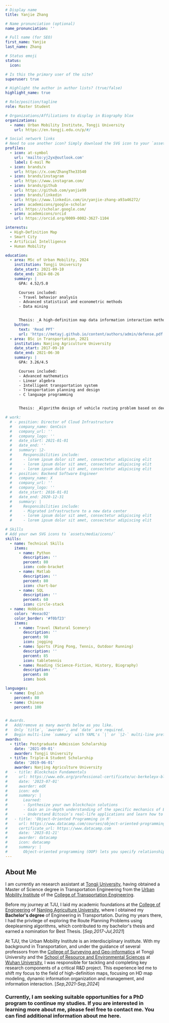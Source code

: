 ```yaml
---
# Display name
title: Yanjie Zhang

# Name pronunciation (optional)
name_pronunciation: ''

# Full name (for SEO)
first_name: Yanjie
last_name: Zhang

# Status emoji
status:
  icon: 

# Is this the primary user of the site?
superuser: true

# Highlight the author in author lists? (true/false)
highlight_name: true

# Role/position/tagline
role: Master Student

# Organizations/Affiliations to display in Biography blox
organizations:
  - name: Urban Mobility Institute, Tongji University
    url: https://en.tongji.edu.cn/p/#/

# Social network links
# Need to use another icon? Simply download the SVG icon to your `assets/media/icons/` folder.
profiles:
  - icon: at-symbol
    url: 'mailto:yj2yx@outlook.com'
    label: E-mail Me
  - icon: brands/x
    url: https://x.com/ZhangThe33540
  - icon: brands/instagram
    url: https://www.instagram.com/
  - icon: brands/github
    url: https://github.com/yanjie99
  - icon: brands/linkedin
    url: https://www.linkedin.com/in/yanjie-zhang-a93a46272/
  - icon: academicons/google-scholar
    url: https://scholar.google.com/
  - icon: academicons/orcid
    url: https://orcid.org/0009-0002-3627-1104

interests:
  - High-Definition Map
  - Smart City
  - Artificial Intelligence
  - Human Mobility

education:
  - area: MSc of Urban Mobility, 2024
    institution: Tongji University
    date_start: 2021-09-10
    date_end: 2024-08-26
    summary: |
      GPA: 4.52/5.0

      Courses included:
      - Travel behavior analysis
      - Advanced statistical and econometric methods
      - Data mining


      Thesis: _A high-definition map data information interaction method for assisted autonomous driving_. Supervised by Prof. Wei Huang and Prof. Chun Liu.
    button:
      text: 'Read PPT'
      url: 'https://metayj.github.io/content/authors/admin/defense.pdf'
  - area: BSc in Transportation, 2021
    institution: Nanjing Agriculture University
    date_start: 2017-09-10
    date_end: 2021-06-30
    summary: |
      GPA: 3.26/4.5

      Courses included:
      - Advanced mathematics
      - Linear algebra
      - Intelligent transportation system
      - Transportation planning and design
      - C language programming


      Thesis: _Algorithm design of vehicle routing problem based on deep reinforcement learning_. Supervised by Assoc. Prof. Yang Liu.

# work:
  # - position: Director of Cloud Infrastructure
  #   company_name: GenCoin
  #   company_url: ''
  #   company_logo: ''
  #   date_start: 2021-01-01
  #   date_end: ''
  #   summary: |2-
  #     Responsibilities include:
  #     - lorem ipsum dolor sit amet, consectetur adipiscing elit
  #     - lorem ipsum dolor sit amet, consectetur adipiscing elit
  #     - lorem ipsum dolor sit amet, consectetur adipiscing elit
  # - position: Backend Software Engineer
  #   company_name: X
  #   company_url: ''
  #   company_logo: ''
  #   date_start: 2016-01-01
  #   date_end: 2020-12-31
  #   summary: |
  #     Responsibilities include:
  #     - Migrated infrastructure to a new data center
  #     - lorem ipsum dolor sit amet, consectetur adipiscing elit
  #     - lorem ipsum dolor sit amet, consectetur adipiscing elit

# Skills
# Add your own SVG icons to `assets/media/icons/`
skills:
  - name: Technical Skills
    items:
      - name: Python
        description: ''
        percent: 80
        icon: code-bracket
      - name: Matlab
        description: ''
        percent: 80
        icon: chart-bar
      - name: SQL
        description: ''
        percent: 60
        icon: circle-stack
  - name: Hobbies
    color: '#eeac02'
    color_border: '#f0bf23'
    items:
      - name: Travel (Natural Scenery)
        description: ''
        percent: 90
        icon: jogging
      - name: Sports (Ping Pong, Tennis, Outdoor Running)
        description: ''
        percent: 85
        icon: tabletennis
      - name: Reading (Science-Fiction, History, Biography)
        description: ''
        percent: 80
        icon: book

languages:
  - name: English
    percent: 80
  - name: Chinese
    percent: 100


# Awards.
#   Add/remove as many awards below as you like.
#   Only `title`, `awarder`, and `date` are required.
#   Begin multi-line `summary` with YAML's `|` or `|2-` multi-line prefix and indent 2 spaces below.
awards:
  - title: Postgraduate Admission Scholarship 
    date: '2021-09-01'
    awarder: Tongji University
  - title: Triple-A Student Scholarship 
    date: '2019-06-01'
    awarder: Nanjing Agriculture University
#   - title: Blockchain Fundamentals
#     url: https://www.edx.org/professional-certificate/uc-berkeleyx-blockchain-fundamentals
#     date: '2023-07-01'
#     awarder: edX
#     icon: edx
#     summary: |
#       Learned:
#       - Synthesize your own blockchain solutions
#       - Gain an in-depth understanding of the specific mechanics of Bitcoin
#       - Understand Bitcoin’s real-life applications and learn how to attack and destroy Bitcoin, Ethereum, smart contracts and Dapps, and alternatives to Bitcoin’s Proof-of-Work consensus algorithm
#   - title: 'Object-Oriented Programming in R'
#     url: https://www.datacamp.com/courses/object-oriented-programming-with-s3-and-r6-in-r
#     certificate_url: https://www.datacamp.com
#     date: '2023-01-21'
#     awarder: datacamp
#     icon: datacamp
#     summary: |
#       Object-oriented programming (OOP) lets you specify relationships between functions and the objects that they can act on, helping you manage complexity in your code. This is an intermediate level course, providing an introduction to OOP, using the S3 and R6 systems. S3 is a great day-to-day R programming tool that simplifies some of the functions that you write. R6 is especially useful for industry-specific analyses, working with web APIs, and building GUIs.
---
```


## About Me

I am currently an research assistant at [Tongji University](https://en.tongji.edu.cn/p/#/), having obtained a Master of Science degree in Transportation Engineering from the [Urban Mobility Institute](https://umi.tongji.edu.cn/en/Homepage.htm) of the [College of Transportation Engineering](https://tjjt.tongji.edu.cn/English_Home/HOME.htm).

Before my journey at TJU, I laid my academic foundations at the [College of Engineering](https://coe.njau.edu.cn/index.htm#) of [Nanjing Agriculture University](https://english.njau.edu.cn/), where I obtained my **Bachelor's degree** of Engineering in Transportation. During my years there, I had the privilege of exploring the Route Planning Problems using deeplearning algorithms, which contributed to my bachelor's thesis and earned a nomination for Best Thesis. [*_Sep,2017-Jul,2021_*]

At TJU, the Urban Mobility Institute is an interdisciplinary institute. With my background in Transportation, and under the guidance of several professors from the [College of Surveying and Geo-informatics](https://celiang.tongji.edu.cn/english/Home.htm) at Tongji University and the [School of Resource and Environmental Sciences](https://sres.whu.edu.cn/English/Home.htm) at [Wuhan University](https://en.whu.edu.cn/), I was responsible for tackling and completing key research components of a critical R&D project. This experience led me to shift my focus to the field of high-definition maps, focusing on HD map modeling, dynamic information organization and management, and information interaction. [*_Sep,2021-Sep,2024_*]
### Currently, I am seeking suitable opportunities for a PhD program to continue my studies. If you are interested in learning more about me, please feel free to contact me. You can find additional information about me here.
